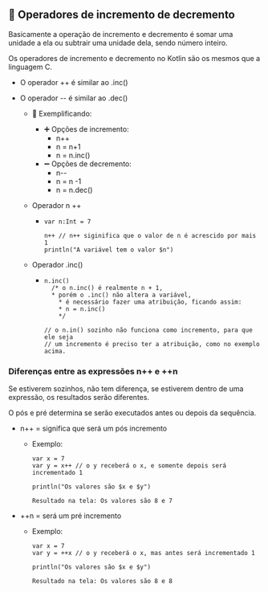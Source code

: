 ## :flags: Operadores de incremento de decremento

Basicamente a operação de incremento e decremento é somar uma unidade a ela ou subtrair uma unidade dela, sendo número inteiro.

Os operadores de incremento e decremento no Kotlin são os mesmos que a linguagem C.

- O operador ++ é similar ao .inc()

- O operador -- é similar ao .dec()

  - :bookmark_tabs: Exemplificando:

    - :heavy_plus_sign:  Opções de incremento:
      - n++
      - n = n+1
      - n = n.inc()
    - :heavy_minus_sign: Opções de decremento:
      - n--
      - n  = n -1
      - n = n.dec()

  - Operador n ++

    - ```
      var n:Int = 7
      
      n++ // n++ siginifica que o valor de n é acrescido por mais 1
      println("A variável tem o valor $n")
      ```

  - Operador .inc()

    - ```
      n.inc()
      	/* o n.inc() é realmente n + 1,
      	* porém o .inc() não altera a variável,
          * é necessário fazer uma atribuição, ficando assim:
          * n = n.inc()
          */
             
      // o n.in() sozinho não funciona como incremento, para que ele seja
      // um incremento é preciso ter a atribuição, como no exemplo acima.
      ```

### Diferenças entre as expressões n++ e ++n

Se estiverem sozinhos, não tem diferença, se estiverem dentro de uma expressão, os resultados serão diferentes.

O pós e pré determina se serão executados antes ou depois da sequência.

- n++ = significa que será um pós incremento

  - Exemplo:

    ```
    var x = 7
    var y = x++ // o y receberá o x, e somente depois será incrementado 1
    
    println("Os valores são $x e $y")
    
    Resultado na tela: Os valores são 8 e 7
    ```

- ++n = será um pré incremento

  - Exemplo:

    ```
    var x = 7
    var y = ++x // o y receberá o x, mas antes será incrementado 1
    
    println("Os valores são $x e $y")
    
    Resultado na tela: Os valores são 8 e 8
    ```